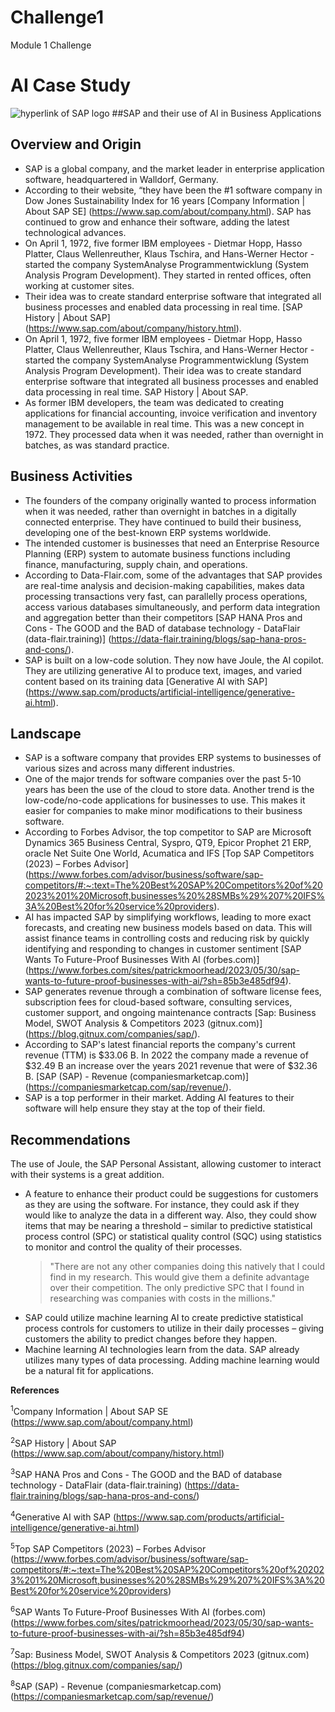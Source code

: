 # Challenge1
Module 1 Challenge

# AI Case Study
![hyperlink of SAP logo](https://th.bing.com/th?id=OIP.ir88YlKS4dJFVUD51cckYQHaF6&w=279&h=223&c=8&rs=1&qlt=90&o=6&dpr=3&pid=3.1&rm=2)
##SAP and their use of AI in Business Applications

## Overview and Origin

* SAP is a global company, and the market leader in enterprise application software, headquartered in Walldorf, Germany.  
* According to their website, “they have been the #1 software company in Dow Jones Sustainability Index for 16 years [Company Information | About SAP SE] (https://www.sap.com/about/company.html).  SAP has continued to grow and enhance their software, adding the latest technological advances.
* On April 1, 1972, five former IBM employees - Dietmar Hopp, Hasso Platter, Claus Wellenreuther, Klaus Tschira, and Hans-Werner Hector - started the company SystemAnalyse Programmentwicklung (System Analysis Program Development). They started in rented offices, often working at customer sites.  
* Their idea was to create standard enterprise software that integrated all business processes and enabled data processing in real time. [SAP History | About SAP] (https://www.sap.com/about/company/history.html).
* On April 1, 1972, five former IBM employees - Dietmar Hopp, Hasso Platter, Claus Wellenreuther, Klaus Tschira, and Hans-Werner Hector - started the company SystemAnalyse Programmentwicklung (System Analysis Program Development). Their idea was to create standard enterprise software that integrated all business processes and enabled data processing in real time. SAP History | About SAP.
* As former IBM developers, the team was dedicated to creating applications for financial accounting, invoice verification and inventory management to be available in real time.  This was a new concept in 1972.  They processed data when it was needed, rather than overnight in batches, as was standard practice.

## Business Activities

* The founders of the company originally wanted to process information when it was needed, rather than overnight in batches in a digitally connected enterprise.  They have continued to build their business, developing one of the best-known ERP systems worldwide.  
* The intended customer is businesses that need an Enterprise Resource Planning (ERP) system to automate business functions including finance, manufacturing, supply chain, and operations. 
* According to Data-Flair.com, some of the advantages that SAP provides are real-time analysis and decision-making capabilities, makes data processing transactions very fast, can parallelly process operations, access various databases simultaneously, and perform data integration and aggregation better than their competitors [SAP HANA Pros and Cons - The GOOD and the BAD of database technology - DataFlair (data-flair.training)] (https://data-flair.training/blogs/sap-hana-pros-and-cons/). 
* SAP is built on a low-code solution.  They now have Joule, the AI copilot.  They are utilizing generative AI to produce text, images, and varied content based on its training data [Generative AI with SAP] (https://www.sap.com/products/artificial-intelligence/generative-ai.html).

## Landscape

* SAP is a software company that provides ERP systems to businesses of various sizes and across many different industries.
* One of the major trends for software companies over the past 5-10 years has been the use of the cloud to store data.  Another trend is the low-code/no-code applications for businesses to use.  This makes it easier for companies to make minor modifications to their business software.
* According to Forbes Advisor, the top competitor to SAP are Microsoft Dynamics 365 Business Central, Syspro, QT9, Epicor Prophet 21 ERP, oracle Net Suite One World, Acumatica and IFS [Top SAP Competitors (2023) – Forbes Advisor] (https://www.forbes.com/advisor/business/software/sap-competitors/#:~:text=The%20Best%20SAP%20Competitors%20of%202023%201%20Microsoft,businesses%20%28SMBs%29%207%20IFS%3A%20Best%20for%20service%20providers).
* AI has impacted SAP by simplifying workflows, leading to more exact forecasts, and creating new business models based on data.  This will assist finance teams in controlling costs and reducing risk by quickly identifying and responding to changes in customer sentiment [SAP Wants To Future-Proof Businesses With AI (forbes.com)] (https://www.forbes.com/sites/patrickmoorhead/2023/05/30/sap-wants-to-future-proof-businesses-with-ai/?sh=85b3e485df94).
* SAP generates revenue through a combination of software license fees, subscription fees for cloud-based software, consulting services, customer support, and ongoing maintenance contracts [Sap: Business Model, SWOT Analysis & Competitors 2023 (gitnux.com)] (https://blog.gitnux.com/companies/sap/).  
* According to SAP's latest financial reports the company's current revenue (TTM) is $33.06 B. In 2022 the company made a revenue of $32.49 B an increase over the years 2021 revenue that were of $32.36 B. [SAP (SAP) - Revenue (companiesmarketcap.com)] (https://companiesmarketcap.com/sap/revenue/).
* SAP is a top performer in their market.  Adding AI features to their software will help ensure they stay at the top of their field. 

## Recommendations

The use of Joule, the SAP Personal Assistant, allowing customer to interact with their systems is a great addition.  
* A feature to enhance their product could be suggestions for customers as they are using the software.  For instance, they could ask if they would like to analyze the data in a different way.  Also, they could show items that may be nearing a threshold – similar to predictive statistical process control (SPC) or statistical quality control (SQC) using statistics to monitor and control the quality of their processes.
    >"There are not any other companies doing this natively that I could find in my research.  This would give them a definite advantage over their competition.  The only predictive SPC that I found in researching was companies with costs in the millions."  
* SAP could utilize machine learning AI to create predictive statistical process controls for customers to utilize in their daily processes – giving customers the ability to predict changes before they happen. 
* Machine learning AI technologies learn from the data.  SAP already utilizes many types of data processing.  Adding machine learning would be a natural fit for applications. 

**References**

<sup>1</sup>Company Information | About SAP SE (https://www.sap.com/about/company.html)

<sup>2</sup>SAP History | About SAP (https://www.sap.com/about/company/history.html)

<sup>3</sup>SAP HANA Pros and Cons - The GOOD and the BAD of database technology - DataFlair (data-flair.training) (https://data-flair.training/blogs/sap-hana-pros-and-cons/)

<sup>4</sup>Generative AI with SAP (https://www.sap.com/products/artificial-intelligence/generative-ai.html)

<sup>5</sup>Top SAP Competitors (2023) – Forbes Advisor (https://www.forbes.com/advisor/business/software/sap-competitors/#:~:text=The%20Best%20SAP%20Competitors%20of%202023%201%20Microsoft,businesses%20%28SMBs%29%207%20IFS%3A%20Best%20for%20service%20providers)

<sup>6</sup>SAP Wants To Future-Proof Businesses With AI (forbes.com) (https://www.forbes.com/sites/patrickmoorhead/2023/05/30/sap-wants-to-future-proof-businesses-with-ai/?sh=85b3e485df94)

<sup>7</sup>Sap: Business Model, SWOT Analysis & Competitors 2023 (gitnux.com) (https://blog.gitnux.com/companies/sap/)

<sup>8</sup>SAP (SAP) - Revenue (companiesmarketcap.com) (https://companiesmarketcap.com/sap/revenue/)
